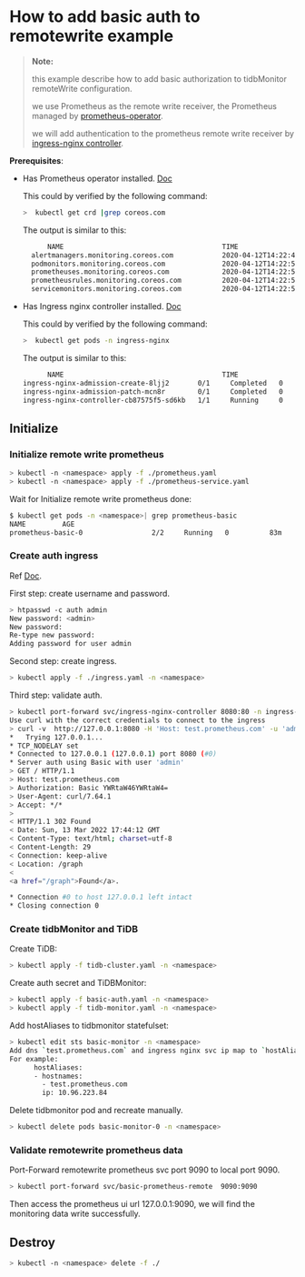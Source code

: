 # How to add basic auth to remotewrite example

> **Note:**
>
> this example describe how to add basic authorization to tidbMonitor remoteWrite configuration.
> 
> we use Prometheus as the remote write receiver, the Prometheus managed by [prometheus-operator](https://github.com/coreos/prometheus-operator).
> 
> we will add authentication to the prometheus remote write receiver by [ingress-nginx controller]((https://kubernetes.github.io/ingress-nginx/)).

**Prerequisites**: 
- Has Prometheus operator installed. [Doc](https://github.com/coreos/kube-prometheus)
    
  This could by verified by the following command:
  
  ```bash
  >  kubectl get crd |grep coreos.com
  ```
  
  The output is similar to this:
  
  ```bash
        NAME                                       TIME
    alertmanagers.monitoring.coreos.com            2020-04-12T14:22:49Z
    podmonitors.monitoring.coreos.com              2020-04-12T14:22:50Z
    prometheuses.monitoring.coreos.com             2020-04-12T14:22:50Z
    prometheusrules.monitoring.coreos.com          2020-04-12T14:22:50Z
    servicemonitors.monitoring.coreos.com          2020-04-12T14:22:51Z
  ```

- Has Ingress nginx controller installed. [Doc](https://kubernetes.github.io/ingress-nginx/)

  This could by verified by the following command:

  ```bash
  >  kubectl get pods -n ingress-nginx 
  ```

  The output is similar to this:

  ```bash
        NAME                                       TIME
  ingress-nginx-admission-create-8ljj2       0/1     Completed   0          79m
  ingress-nginx-admission-patch-mcn8r        0/1     Completed   0          79m
  ingress-nginx-controller-cb87575f5-sd6kb   1/1     Running     0          79m

  ``` 
## Initialize

### Initialize remote write prometheus
```bash
> kubectl -n <namespace> apply -f ./prometheus.yaml
> kubectl -n <namespace> apply -f ./prometheus-service.yaml
```

Wait for Initialize remote write prometheus done:

```bash
$ kubectl get pods -n <namespace>| grep prometheus-basic
NAME         AGE
prometheus-basic-0                 2/2     Running   0          83m
```

### Create auth ingress
Ref [Doc](https://kubernetes.github.io/ingress-nginx/examples/auth/basic/).

First step: create username and password.
```bash
> htpasswd -c auth admin
New password: <admin>
New password:
Re-type new password:
Adding password for user admin
```

Second step: create ingress.
```bash
> kubectl apply -f ./ingress.yaml -n <namespace>
```

Third step: validate auth.
```bash
> kubectl port-forward svc/ingress-nginx-controller 8080:80 -n ingress-nginx
Use curl with the correct credentials to connect to the ingress
> curl -v  http://127.0.0.1:8080 -H 'Host: test.prometheus.com' -u 'admin:admin'
*   Trying 127.0.0.1...
* TCP_NODELAY set
* Connected to 127.0.0.1 (127.0.0.1) port 8080 (#0)
* Server auth using Basic with user 'admin'
> GET / HTTP/1.1
> Host: test.prometheus.com
> Authorization: Basic YWRtaW46YWRtaW4=
> User-Agent: curl/7.64.1
> Accept: */*
> 
< HTTP/1.1 302 Found
< Date: Sun, 13 Mar 2022 17:44:12 GMT
< Content-Type: text/html; charset=utf-8
< Content-Length: 29
< Connection: keep-alive
< Location: /graph
< 
<a href="/graph">Found</a>.

* Connection #0 to host 127.0.0.1 left intact
* Closing connection 0
```

### Create tidbMonitor and TiDB

Create TiDB:
```bash
> kubectl apply -f tidb-cluster.yaml -n <namespace>
```

Create auth secret and TiDBMonitor:
```bash
> kubectl apply -f basic-auth.yaml -n <namespace>
> kubectl apply -f tidb-monitor.yaml -n <namespace>
```

Add hostAliases to tidbmonitor statefulset:
```bash
> kubectl edit sts basic-monitor -n <namespace>
Add dns `test.prometheus.com` and ingress nginx svc ip map to `hostAliases` field.
For example:
      hostAliases:
      - hostnames:
        - test.prometheus.com
        ip: 10.96.223.84
```

Delete tidbmonitor pod and recreate manually.
```bash
> kubectl delete pods basic-monitor-0 -n <namespace>
```

### Validate remotewrite prometheus data

Port-Forward remotewrite prometheus svc port 9090 to local port 9090.
```bash
> kubectl port-forward svc/basic-prometheus-remote  9090:9090
```

Then access the prometheus ui url 127.0.0.1:9090, we will find the monitoring data write successfully.

## Destroy

```bash
> kubectl -n <namespace> delete -f ./
```
